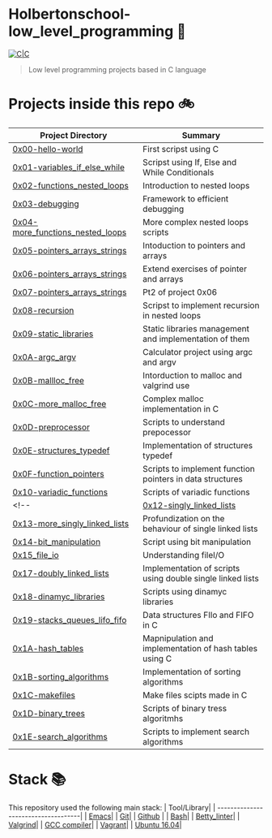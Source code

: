 # Holbertonschool-low_level_programming :floppy_disk:

[![C|C](https://img.shields.io/badge/C-770%20commits-orange.svg)](https://sourcerer.io/edward0rtiz)

> Low level programming projects based in C language

# Projects inside this repo :bike:

| Project Directory| Summary |
| ------------------------------------|----| 
| [0x00-hello-world](https://github.com/arabiu033/alx-low_level_programming/tree/main/0x00-hello_world)| First scripst using C |
| [0x01-variables_if_else_while](https://github.com/arabiu033/alx-low_level_programming/tree/main/0x01-variables_if_else_while)| Scripst using If, Else and While Conditionals |
| [0x02-functions_nested_loops](https://github.com/arabiu033/alx-low_level_programming/tree/main/0x02-functions_nested_loops)| Introduction to nested loops|
| [0x03-debugging](https://github.com/arabiu033/alx-low_level_programming/tree/main/0x03-debugging)| Framework to efficient debugging|
| [0x04-more_functions_nested_loops](https://github.com/arabiu033/alx-low_level_programming/tree/main/0x04-more_functions_nested_loops)| More complex nested loops scripts|
| [0x05-pointers_arrays_strings](https://github.com/arabiu033/alx-low_level_programming/tree/main/0x05-pointers_arrays_strings)| Intoduction to pointers and arrays|
| [0x06-pointers_arrays_strings](https://github.com/arabiu033/alx-low_level_programming/tree/main/0x06-pointers_arrays_strings)| Extend exercises of pointer and arrays|
| [0x07-pointers_arrays_strings](https://github.com/arabiu033/alx-low_level_programming/tree/main/0x07-pointers_arrays_strings)| Pt2 of project 0x06
| [0x08-recursion](https://github.com/arabiu033/alx-low_level_programming/tree/main/0x08-recursion)| Scripst to implement recursion in nested loops|
| [0x09-static_libraries](https://github.com/arabiu033/alx-low_level_programming/tree/main/0x09-static_libraries)| Static libraries management and implementation of them |
| [0x0A-argc_argv](https://github.com/arabiu033/alx-low_level_programming/tree/main/0x0A-argc_argv)| Calculator project using argc and argv |
| [0x0B-mallloc_free](https://github.com/arabiu033/alx-low_level_programming/tree/main/0x0B-malloc_free)| Intorduction to malloc and valgrind use |
| [0x0C-more_malloc_free](https://github.com/arabiu033/alx-low_level_programming/tree/main/0x0C-more_malloc_free)| Complex malloc implementation in C |
| [0x0D-preprocessor](https://github.com/arabiu033/alx-low_level_programming/tree/main/0x0D-preprocessor)| Scripts to understand prepocessor|
| [0x0E-structures_typedef](https://github.com/arabiu033/alx-low_level_programming/tree/main/0x0E-structures_typedef)| Implementation of structures typedef|
| [0x0F-function_pointers](https://github.com/arabiu033/alx-low_level_programming/tree/main/0x0F-function_pointers)|Scripts to implement function pointers in data structures|
| [0x10-variadic_functions](https://github.com/arabiu033/alx-low_level_programming/tree/main/0x10-variadic_functions)|Scripts of variadic functions|
<!-- | [0x12-singly_linked_lists](https://github.com/edward0rtiz/holbertonschool-low_level_programming/tree/master/0x12-singly_linked_lists)|Single linked list scripts|
| [0x13-more_singly_linked_lists](https://github.com/edward0rtiz/holbertonschool-low_level_programming/tree/master/0x13-more_singly_linked_lists)|Profundization on the behaviour of single linked lists|
| [0x14-bit_manipulation](https://github.com/edward0rtiz/holbertonschool-low_level_programming/tree/master/0x14-bit_manipulation)|Script using bit manipulation |
| [0x15_file_io](https://github.com/edward0rtiz/holbertonschool-low_level_programming/tree/master/0x15_file_io)| Understanding fileI/O
| [0x17-doubly_linked_lists](https://github.com/edward0rtiz/holbertonschool-low_level_programming/tree/master/0x17-doubly_linked_lists)|Implementation of scripts using double single linked lists|
| [0x18-dinamyc_libraries](https://github.com/edward0rtiz/holbertonschool-low_level_programming/tree/master/0x18-dinamyc_libraries)|Scripts using dinamyc libraries|
| [0x19-stacks_queues_lifo_fifo](https://github.com/edward0rtiz/monty/tree/df9ab3ad3ae6d985abefed3d2b5919577256f8b5)| Data structures FIlo and FIFO in C|
| [0x1A-hash_tables](https://github.com/edward0rtiz/holbertonschool-low_level_programming/tree/master/0x1A-hash_tables)| Mapnipulation and implementation of hash tables using C|
| [0x1B-sorting_algorithms](https://github.com/edward0rtiz/holbertonschool-low_level_programming/tree/master/0x02-functions_nested_loops)| Implementation of sorting algorithms|
| [0x1C-makefiles](https://github.com/edward0rtiz/holbertonschool-low_level_programming/tree/master/0x02-functions_nested_loops)|Make files scipts made in C|
| [0x1D-binary_trees](https://github.com/edward0rtiz/0x1D-binary_trees/tree/45c49e3e2faf2f7a0048c03986f9cd97da3e2474)|Scripts of binary tress algoritmhs|
| [0x1E-search_algorithms](https://github.com/edward0rtiz/holbertonschool-low_level_programming/tree/master/0x1E-search_algorithms)|Scripts to implement search algorithms| -->


# Stack :books:

This repository used the following main stack:
| Tool/Library| 
| ------------------------------------| 
| [Emacs](https://www.gnu.org/software/emacs/)| 
| [Git](https://git-scm.com/)| 
| [Github](https://github.com/) | 
| [Bash](https://www.gnu.org/software/bash/)| 
| [Betty_linter](https://github.com/holbertonschool/Betty)|
| [Valgrind](https://valgrind.org/)|
| [GCC compiler](https://gcc.gnu.org/)|
| [Vagrant](https://www.vagrantup.com/)|
| [Ubuntu 16.04](https://releases.ubuntu.com/16.04/)|
